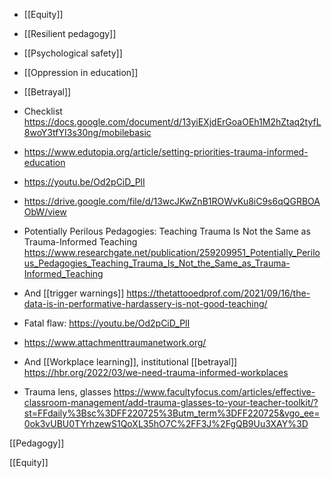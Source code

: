 - [[Equity]]
- [[Resilient pedagogy]]
- [[Psychological safety]]
- [[Oppression in education]]
- [[Betrayal]]

- Checklist https://docs.google.com/document/d/13yiEXjdErGoaOEh1M2hZtaq2tyfL8woY3tfYI3s30ng/mobilebasic

- https://www.edutopia.org/article/setting-priorities-trauma-informed-education
- https://youtu.be/Od2pCiD_PlI
- https://drive.google.com/file/d/13wcJKwZnB1ROWvKu8iC9s6qQGRBOAObW/view

- Potentially Perilous Pedagogies: Teaching Trauma Is Not the Same as Trauma-Informed Teaching https://www.researchgate.net/publication/259209951_Potentially_Perilous_Pedagogies_Teaching_Trauma_Is_Not_the_Same_as_Trauma-Informed_Teaching

- And [[trigger warnings]] https://thetattooedprof.com/2021/09/16/the-data-is-in-performative-hardassery-is-not-good-teaching/

- Fatal flaw: https://youtu.be/Od2pCiD_PlI

- https://www.attachmenttraumanetwork.org/

- And [[Workplace learning]], institutional [[betrayal]] https://hbr.org/2022/03/we-need-trauma-informed-workplaces

- Trauma lens, glasses https://www.facultyfocus.com/articles/effective-classroom-management/add-trauma-glasses-to-your-teacher-toolkit/?st=FFdaily%3Bsc%3DFF220725%3Butm_term%3DFF220725&vgo_ee=0ok3vUBU0TYrhzewS1QoXL35hO7C%2FF3J%2FgQB9Uu3XAY%3D

[[Pedagogy]]

[[Equity]]
